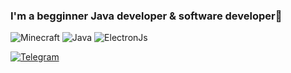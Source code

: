 ### I'm a begginner Java developer & software developer👋
![Minecraft](https://img.shields.io/static/v1?label=Minecraft&message=Plugins&color=<COLOR>)
![Java](https://img.shields.io/static/v1?label=Java&message=Development&color=<COLOR>?style=for-the-badge)
![ElectronJs](https://img.shields.io/static/v1?label=Electron&message=JS&color=?style=for-the-badge&logo=electron)


[![Telegram](https://img.shields.io/static/v1?label=My&message=Telegram&color=?style=for-the-badge&logo=telegram)](https://t.me/AltDemono)

